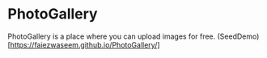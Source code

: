 # PhotoGallery
PhotoGallery is a place where you can upload images for free.
(SeedDemo)[https://faiezwaseem.github.io/PhotoGallery/]
